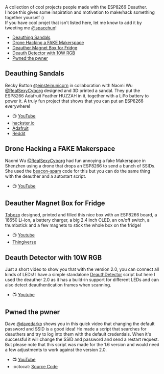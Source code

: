 A collection of cool projects people made with the ESP8266 Deauther.  
I hope this gives some inspiration and motivation to make/hack something together yourself :)  
If you have cool projet that isn't listed here, let me know to add it by tweeting me [@spacehun](http://github.com/spacehuhn/)!

- [Deauthing Sandals](#deauthing-sandals)
- [Drone Hacking a FAKE Makerspace](#drone-hacking-a-fake-makerspace)
- [Deauther Magnet Box for Fridge](#deauther-magnet-box-for-fridge)
- [Deauth Detector with 10W RGB](#deauth-detector-with-10w-rgb)
- [Pwned the pwner](#pwned-the-pwner)

## Deauthing Sandals
Becky Button [@einsteinunicorn](https://twitter.com/einsteinunicorn) in collaboration with Naomi Wu [@RealSexyCyborg](https://twitter.com/RealSexyCyborg) designed and 3D printed a sandal. They put the ESP8266 Adafruit Feather HUZZAH in it, together with a LiPo battery to power it. 
A truly fun project that shows that you can put an ESP8266 everywhere!
- 📺 [YouTube](https://www.youtube.com/watch?v=XHkkO97mxTk)
- [hackster.io](https://www.hackster.io/58569/wi-fi-deauthing-sandals-540e3b)
- [Adafruit](https://blog.adafruit.com/2017/09/27/wi-fi-deauthing-sandals-wearablewednesday/)
- [Reddit](https://www.reddit.com/r/hacking/comments/7227un/high_school_girl_builds_esp8266_into_deauth/)

## Drone Hacking a FAKE Makerspace
Naomi Wu [@RealSexyCyborg](https://twitter.com/RealSexyCyborg) had fun annoying a fake Makerspace in Shenzhen using a drone that drops an ESP8266 to send a bunch of SSIDs.
She used the [beacon-spam](https://github.com/spacehuhn/esp8266_beaconSpam) code for this but you can do the same thing with the deauther and a autostart script.
- 📺 [YouTube](https://www.youtube.com/watch?v=Cdk4Zw2oYdc)

## Deauther Magnet Box for Fridge
[Tobozo](https://twitter.com/TobozoTagada) designed, printed and filled this nice box with an ESP8266 board, a 18650 Li-ion, a battery charger, a big 2.4 inch OLED, an on/off switch, a thumbstick and a few magnets to stick the whole box on the fridge!
- 📺 [Youtube](https://www.youtube.com/watch?v=bNIh7MjtLx8)
- [Thingiverse](https://www.thingiverse.com/thing:2781867)

## Deauth Detector with 10W RGB
Just a short video to show you that with the version 2.0, you can connect all kinds of LEDs!
I have a simple standalone [DeauthDetector](https://github.com/spacehuhn/DeauthDetector) script but here I used the deauther 2.0 as it has a build-in support for different LEDs and can also detect deauthentication frames when scanning.
- 📺 [Youtube](https://www.youtube.com/watch?v=sPGe1WIt5kA)

## Pwned the pwner
Dave [@davedarko](https://twitter.com/davedarko) shows you in this quick video that changing the default password and SSID is a good idea! He made a script that searches for deauthers and try to log into them with the default credentials. When it's successful it will change the SSID and password and send a restart request.
But please note that this script was made for the 1.6 version and would need a few adjustments to work against the version 2.0.
- 📺 [YouTube](https://www.youtube.com/watch?v=D8zmXoDFpjU)
- :octocat: [Source Code](https://gist.github.com/davedarko/87183b00e77ffb8fc59f89bf3b23d561)